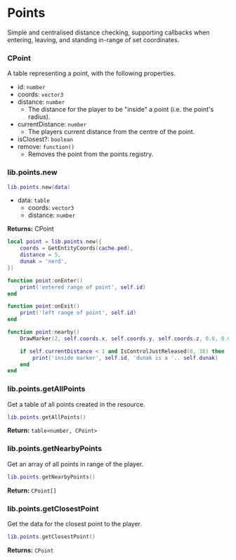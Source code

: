 # Points

Simple and centralised distance checking, supporting callbacks when entering, leaving, and standing in-range of set coordinates.

### CPoint

A table representing a point, with the following properties.

* id: `number`
* coords: `vector3`
* distance: `number`
  * The distance for the player to be "inside" a point (i.e. the point's radius).
* currentDistance: `number`
  * The players current distance from the centre of the point.
* isClosest?: `boolean`
* remove: `function()`
  * Removes the point from the points registry.

### lib.points.new

```lua
lib.points.new(data)
```

* data: `table`
  * coords: `vector3`
  * distance: `number`

**Returns:** CPoint

```lua
local point = lib.points.new({
    coords = GetEntityCoords(cache.ped),
    distance = 5,
    dunak = 'nerd',
})

function point:onEnter()
    print('entered range of point', self.id)
end

function point:onExit()
    print('left range of point', self.id)
end

function point:nearby()
    DrawMarker(2, self.coords.x, self.coords.y, self.coords.z, 0.0, 0.0, 0.0, 0.0, 180.0, 0.0, 1.0, 1.0, 1.0, 200, 20, 20, 50, false, true, 2, false, nil, nil, false)

    if self.currentDistance < 1 and IsControlJustReleased(0, 38) then
        print('inside marker', self.id, 'dunak is a '.. self.dunak)
    end
end
```

### lib.points.getAllPoints

Get a table of all points created in the resource.

```lua
lib.points.getAllPoints()
```

**Return:** `table<number, CPoint>`

### lib.points.getNearbyPoints

Get an array of all points in range of the player.

```lua
lib.points.getNearbyPoints()
```

**Return:** `CPoint[]`

### lib.points.getClosestPoint

Get the data for the closest point to the player.

```lua
lib.points.getClosestPoint()
```

**Returns:** `CPoint`
